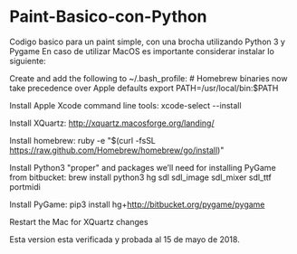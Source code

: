 # Paint-Basico-con-Python
Codigo basico para un paint simple, con una brocha utilizando Python 3 y Pygame
En caso de utilizar MacOS es importante considerar instalar lo siguiente:

Create and add the following to ~/.bash_profile:
     # Homebrew binaries now take precedence over Apple defaults
     export PATH=/usr/local/bin:$PATH

Install Apple Xcode command line tools:
xcode-select --install

Install XQuartz: http://xquartz.macosforge.org/landing/

Install homebrew:
ruby -e "$(curl -fsSL https://raw.github.com/Homebrew/homebrew/go/install)"

Install Python3 "proper" and packages we’ll need for installing PyGame from bitbucket:
brew install python3 hg sdl sdl_image sdl_mixer sdl_ttf portmidi

Install PyGame:
pip3 install hg+http://bitbucket.org/pygame/pygame

Restart the Mac for XQuartz changes

Esta version esta verificada y probada al 15 de mayo de 2018. 
